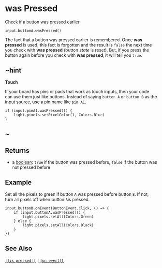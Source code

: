 # was Pressed

Check if a button was pressed earlier.

```sig
input.buttonA.wasPressed()
```
The fact that a button was pressed earlier is remembered. Once **was pressed** is used, this fact is forgotten and
the result is `false` the next time you check with **was pressed** (button _state_ is reset). But, if you press the button again before you
check with **was pressed**, it will tell you `true`. 

## ~hint
**Touch**

If your board has pins or pads that work as touch inputs, then your code can use them just like buttons.
Instead of saying `button A` or `button B` as the input source, use a pin name like `pin A1`.
```block
if (input.pinA1.wasPressed()) {
    light.pixels.setPixelColor(1, Colors.Blue)
}
```
## ~

## Returns

* a [boolean](types/boolean): `true` if the button was pressed before, `false` if the button was not pressed before

## Example

Set all the pixels to green if button `A` was pressed before button `B`. If not, turn all pixels off when button `B`is pressed.

```blocks
input.buttonB.onEvent(ButtonEvent.Click, () => {
    if (input.buttonA.wasPressed()) {
        light.pixels.setAll(Colors.Green)
    } else {
        light.pixels.setAll(Colors.Black)
    }
})
```

## See Also
[``||is pressed||``](/reference/input/button/is-pressed), [``||on event||``](/reference/input/button/on-event)